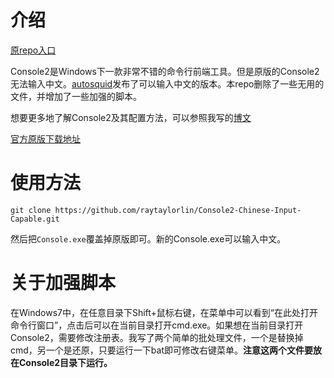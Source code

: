 # 介绍

[原repo入口](https://github.com/autosquid/Console2-Chinese-Input-Capable/commits/master)

Console2是Windows下一款非常不错的命令行前端工具。但是原版的Console2无法输入中文。[autosquid](https://github.com/autosquid/)发布了可以输入中文的版本。本repo删除了一些无用的文件，并增加了一些加强的脚本。

想要更多地了解Console2及其配置方法，可以参照我写的[博文]()

[官方原版下载地址](http://sourceforge.net/projects/console/)

# 使用方法

    git clone https://github.com/raytaylorlin/Console2-Chinese-Input-Capable.git

然后把`Console.exe`覆盖掉原版即可。新的Console.exe可以输入中文。

# 关于加强脚本

在Windows7中，在任意目录下Shift+鼠标右键，在菜单中可以看到“在此处打开命令行窗口”，点击后可以在当前目录打开cmd.exe。如果想在当前目录打开Console2，需要修改注册表。我写了两个简单的批处理文件，一个是替换掉cmd，另一个是还原，只要运行一下bat即可修改右键菜单。**注意这两个文件要放在Console2目录下运行。**

